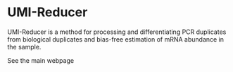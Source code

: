 # UMI-Reducer

UMI-Reducer is a method for processing and differentiating PCR duplicates from biological duplicates and bias-free estimation of mRNA abundance in the sample.

See the main webpage 

